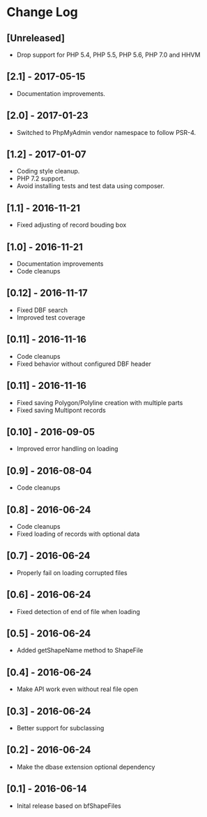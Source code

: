 # Change Log

## [Unreleased]

* Drop support for PHP 5.4, PHP 5.5, PHP 5.6, PHP 7.0 and HHVM

## [2.1] - 2017-05-15

* Documentation improvements.

## [2.0] - 2017-01-23

* Switched to PhpMyAdmin vendor namespace to follow PSR-4.

## [1.2] - 2017-01-07

* Coding style cleanup.
* PHP 7.2 support.
* Avoid installing tests and test data using composer.

## [1.1] - 2016-11-21

* Fixed adjusting of record bouding box

## [1.0] - 2016-11-21

* Documentation improvements
* Code cleanups

## [0.12] - 2016-11-17

* Fixed DBF search
* Improved test coverage

## [0.11] - 2016-11-16

* Code cleanups
* Fixed behavior without configured DBF header

## [0.11] - 2016-11-16

* Fixed saving Polygon/Polyline creation with multiple parts
* Fixed saving Multipont records

## [0.10] - 2016-09-05

* Improved error handling on loading

## [0.9] - 2016-08-04

* Code cleanups

## [0.8] - 2016-06-24

* Code cleanups
* Fixed loading of records with optional data

## [0.7] - 2016-06-24

* Properly fail on loading corrupted files

## [0.6] - 2016-06-24

* Fixed detection of end of file when loading

## [0.5] - 2016-06-24

* Added getShapeName method to ShapeFile

## [0.4] - 2016-06-24

* Make API work even without real file open

## [0.3] - 2016-06-24

* Better support for subclassing

## [0.2] - 2016-06-24

* Make the dbase extension optional dependency

## [0.1] - 2016-06-14

* Inital release based on bfShapeFiles
